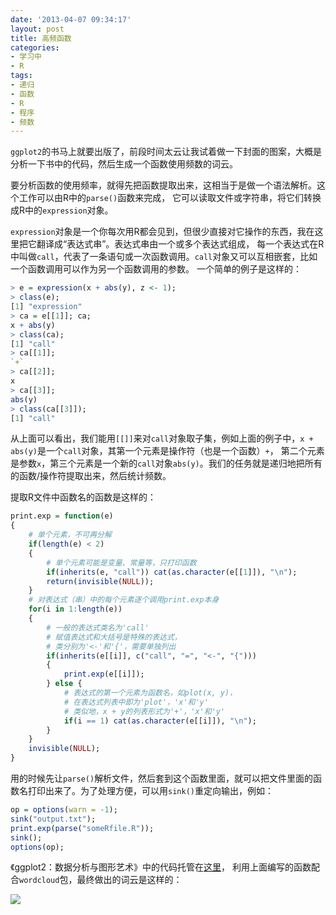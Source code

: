 ```yaml
---
date: '2013-04-07 09:34:17'
layout: post
title: 高频函数
categories:
- 学习中
- R
tags:
- 递归
- 函数
- R
- 程序
- 频数
---
```


`ggplot2`的书马上就要出版了，前段时间太云让我试着做一下封面的图案，大概是分析一下书中的代码，然后生成一个函数使用频数的词云。

要分析函数的使用频率，就得先把函数提取出来，这相当于是做一个语法解析。这个工作可以由R中的`parse()`函数来完成，
它可以读取文件或字符串，将它们转换成R中的`expression`对象。

`expression`对象是一个你每次用R都会见到，但很少直接对它操作的东西，我在这里把它翻译成“表达式串”。表达式串由一个或多个表达式组成，
每一个表达式在R中叫做`call`，代表了一条语句或一次函数调用。`call`对象又可以互相嵌套，比如一个函数调用可以作为另一个函数调用的参数。
一个简单的例子是这样的：

<!-- more -->

```r
> e = expression(x + abs(y), z <- 1);
> class(e);
[1] "expression"
> ca = e[[1]]; ca;
x + abs(y)
> class(ca);
[1] "call"
> ca[[1]];
`+`
> ca[[2]];
x
> ca[[3]];
abs(y)
> class(ca[[3]]);
[1] "call"
```

从上面可以看出，我们能用`[[]]`来对`call`对象取子集，例如上面的例子中，`x + abs(y)`是一个`call`对象，其第一个元素是操作符（也是一个函数）`+`，
第二个元素是参数`x`，第三个元素是一个新的`call`对象`abs(y)`。我们的任务就是递归地把所有的函数/操作符提取出来，然后统计频数。

提取R文件中函数名的函数是这样的：

```r
print.exp = function(e)
{
    # 单个元素，不可再分解
    if(length(e) < 2)
    {
        # 单个元素可能是变量、常量等，只打印函数
        if(inherits(e, "call")) cat(as.character(e[[1]]), "\n");
        return(invisible(NULL));
    }
    # 对表达式（串）中的每个元素逐个调用print.exp本身
    for(i in 1:length(e))
    {
        # 一般的表达式类名为'call'
        # 赋值表达式和大括号是特殊的表达式，
        # 类分别为'<-'和'{'，需要单独列出
        if(inherits(e[[i]], c("call", "=", "<-", "{")))
        {
            print.exp(e[[i]]);
        } else {
            # 表达式的第一个元素为函数名，如plot(x, y)，
            # 在表达式列表中即为'plot'，'x'和'y'
            # 类似地，x + y的列表形式为'+'，'x'和'y'
            if(i == 1) cat(as.character(e[[i]]), "\n");
        }
    }
    invisible(NULL);
}
```

用的时候先让`parse()`解析文件，然后套到这个函数里面，就可以把文件里面的函数名打印出来了。为了处理方便，可以用`sink()`重定向输出，例如：

```r
op = options(warn = -1);
sink("output.txt");
print.exp(parse("someRfile.R"));
sink();
options(op);
```

《ggplot2：数据分析与图形艺术》中的代码托管在[这里](https://github.com/cosname/ggplot2-translation/)，
利用上面编写的函数配合`wordcloud`包，最终做出的词云是这样的：

[![](http://i.imgur.com/YcPh8Tz.png)](http://i.imgur.com/YcPh8Tz.png)


